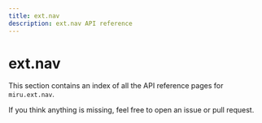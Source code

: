 ```yaml
---
title: ext.nav
description: ext.nav API reference
---
```


# ext.nav

This section contains an index of all the API reference pages for `miru.ext.nav`.

If you think anything is missing, feel free to open an issue or pull request.
